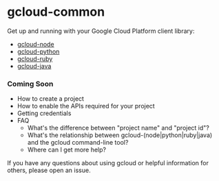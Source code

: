 # gcloud-common

Get up and running with your Google Cloud Platform client library:

- [gcloud-node](https://github.com/googlecloudplatform/gcloud-node)
- [gcloud-python](https://github.com/googlecloudplatform/gcloud-python)
- [gcloud-ruby](https://github.com/googlecloudplatform/gcloud-ruby)
- [gcloud-java](https://github.com/googlecloudplatform/gcloud-java)

### Coming Soon

- How to create a project
- How to enable the APIs required for your project
- Getting credentials
- FAQ
  - What's the difference between "project name" and "project id"?
  - What's the relationship between gcloud-(node|python|ruby|java) and the gcloud command-line tool?
  - Where can I get more help?

If you have any questions about using gcloud or helpful information for others, please open an issue.
